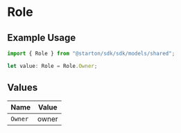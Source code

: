 # Role

## Example Usage

```typescript
import { Role } from "@starton/sdk/sdk/models/shared";

let value: Role = Role.Owner;
```

## Values

| Name    | Value   |
| ------- | ------- |
| `Owner` | owner   |